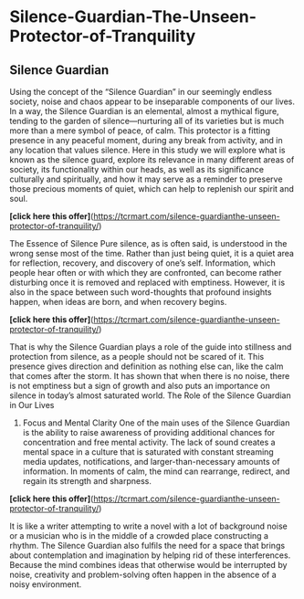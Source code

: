 # Silence-Guardian-The-Unseen-Protector-of-Tranquility
## Silence Guardian
Using the concept of the “Silence Guardian” in our seemingly endless society, noise and chaos appear to be inseparable components of our lives. In a way, the Silence Guardian is an elemental, almost a mythical figure, tending to the garden of silence—nurturing all of its varieties but is much more than a mere symbol of peace, of calm. This protector is a fitting presence in any peaceful moment, during any break from activity, and in any location that values silence.
Here in this study we will explore what is known as the silence guard, explore its relevance in many different areas of society, its functionality within our heads, as well as its significance culturally and spiritually, and how it may serve as a reminder to preserve those precious moments of quiet, which can help to replenish our spirit and soul.

**[click here this offer]**(https://tcrmart.com/silence-guardianthe-unseen-protector-of-tranquility/)

The Essence of Silence
Pure silence, as is often said, is understood in the wrong sense most of the time. Rather than just being quiet, it is a quiet area for reflection, recovery, and discovery of one’s self. Information, which people hear often or with which they are confronted, can become rather disturbing once it is removed and replaced with emptiness. However, it is also in the space between such word-thoughts that profound insights happen, when ideas are born, and when recovery begins.

**[click here this offer]**(https://tcrmart.com/silence-guardianthe-unseen-protector-of-tranquility/)

That is why the Silence Guardian plays a role of the guide into stillness and protection from silence, as a people should not be scared of it. This presence gives direction and definition as nothing else can, like the calm that comes after the storm. It has shown that when there is no noise, there is not emptiness but a sign of growth and also puts an importance on silence in today’s almost saturated world.
The Role of the Silence Guardian in Our Lives
1. Focus and Mental Clarity
One of the main uses of the Silence Guardian is the ability to raise awareness of providing additional chances for concentration and free mental activity. The lack of sound creates a mental space in a culture that is saturated with constant streaming media updates, notifications, and larger-than-necessary amounts of information. In moments of calm, the mind can rearrange, redirect, and regain its strength and sharpness.

**[click here this offer]**(https://tcrmart.com/silence-guardianthe-unseen-protector-of-tranquility/)

It is like a writer attempting to write a novel with a lot of background noise or a musician who is in the middle of a crowded place constructing a rhythm. The Silence Guardian also fulfils the need for a space that brings about contemplation and imagination by helping rid of these interferences. Because the mind combines ideas that otherwise would be interrupted by noise, creativity and problem-solving often happen in the absence of a noisy environment.

